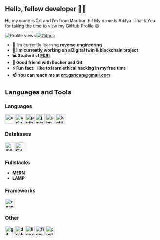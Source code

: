 ## Hello, fellow developer 👋🏼

Hi, my name is Črt and I'm from Maribor.
Hi! My name is Aditya. Thank You for taking the time to view my GitHub Profile 😄

![Profile views](https://visitor-badge.glitch.me/badge?page_id=cgorican)
[![Github](https://img.shields.io/github/followers/cgorican?label=Follow&style=social)](https://github.com/cgorican)

- 🌱 I’m currently learning <b>reverse engineering<b>
- 🔭 I'm currently working on a <b>Digital twin & blockchain project</b>
- 💻 Student of <a href="https://feri.um.si/">FERI</a>
- 🐳 Good friend with <b>Docker</b> and <b>Git</b>
- ⚡ Fun fact: I like to learn ethical hacking in my free time
- 📫 You can reach me at <a href="mailto:crt.gorican@gmail.com">crt.gorican@gmail.com</a>

## Languages and Tools
### Languages
<p>
  <img src="https://img.icons8.com/color/452/c-programming.png" alt="c" height="30"/>
  <img src="https://img.icons8.com/color/344/c-plus-plus-logo.png" alt="cplusplus" height="30"/>
  <img src="https://img.icons8.com/color/452/python--v1.png" alt="python" height="30"/>
  <img src="https://img.icons8.com/color/344/javascript--v1.png" alt="javascript" height="30"/>
  <img src="https://img.icons8.com/dusk/344/php-logo.png" alt="php" height="30"/>
  <img src="https://img.icons8.com/color/344/kotlin.png" alt="kotlin" height="30"/>
</p>

### Databases
<p>
  <img src="https://img.icons8.com/color/344/mongodb.png" alt="mongodb" height="30"/>
  <img src="https://img.icons8.com/color/344/mysql-logo.png" alt="mysql" height="30"/>
</p>
  
### Fullstacks
- MERN
- LAMP

### Frameworks
<p>
  <img src="https://img.icons8.com/color/344/react-native.png" alt="react" height="30"/>
</p>
  
### Other
<p>
  <img src="https://img.icons8.com/color/344/git.png" alt="git" height="30"/>
  <img src="https://img.icons8.com/fluency/344/docker.png" alt="docker" height="30"/>
  <img src="https://img.icons8.com/color/344/linux.png" alt="linux" height="30"/>
  <img src="https://img.icons8.com/color/344/figma--v1.png" alt="figma" height="30"/>
  <img src="https://img.icons8.com/external-tal-revivo-color-tal-revivo/344/external-postman-is-the-only-complete-api-development-environment-logo-color-tal-revivo.png" alt="postman" height="30"/>
</p>

<!--

  
  <!-- KOTLIN -- >
  
  <!-- HEROKU -- >
  <img src="https://www.vectorlogo.zone/logos/heroku/heroku-icon.svg" alt="heroku" height="40"/>
  <!-- FLUTTER -- >
  <img src="https://www.vectorlogo.zone/logos/flutterio/flutterio-icon.svg" alt="flutter" height="40"/>

Here are some ideas to get you started:
- 👯 I’m looking to collaborate on ...
- 🤔 I’m looking for help with <b>game hacking</b>
- 💬 Ask me about ...

-->
